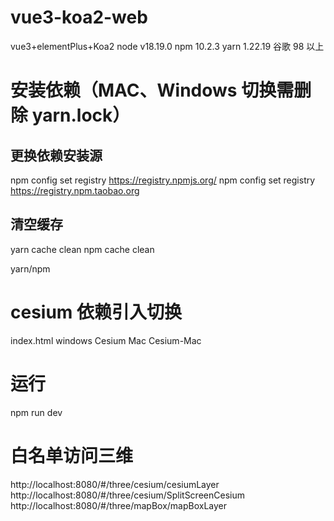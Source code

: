 <!--
 * @Author: shixl shixl@dist.com.cn
 * @Date: 2024-06-26 10:11:49
 * @LastEditors: shixiaolei
 * @LastEditTime: 2025-02-20 15:10:54
 * @FilePath: /vue3.0-koa2/vue3-koa2-web/README.md
 * @Description: 这是默认设置,请设置`customMade`, 打开koroFileHeader查看配置 进行设置: https://github.com/OBKoro1/koro1FileHeader/wiki/%E9%85%8D%E7%BD%AE
-->

# vue3-koa2-web

vue3+elementPlus+Koa2
node v18.19.0
npm 10.2.3
yarn 1.22.19
谷歌 98 以上

# 安装依赖（MAC、Windows 切换需删除 yarn.lock）
## 更换依赖安装源
npm config set registry https://registry.npmjs.org/
npm config set registry https://registry.npm.taobao.org
## 清空缓存
 yarn cache clean
 npm cache clean

yarn/npm

# cesium 依赖引入切换

index.html
windows Cesium
Mac Cesium-Mac

# 运行

npm run dev

# 白名单访问三维

http://localhost:8080/#/three/cesium/cesiumLayer
http://localhost:8080/#/three/cesium/SplitScreenCesium
http://localhost:8080/#/three/mapBox/mapBoxLayer
